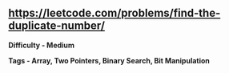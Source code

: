## https://leetcode.com/problems/find-the-duplicate-number/

**Difficulty - Medium**

**Tags - Array, Two Pointers, Binary Search, Bit Manipulation**
